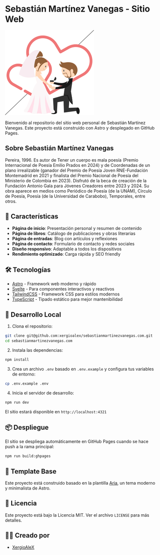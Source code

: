 # Sebastián Martínez Vanegas - Sitio Web

![Site Preview](public/assets/images/wedding-invitation.gif)

Bienvenido al repositorio del sitio web personal de Sebastián Martínez Vanegas. Este proyecto está construido con Astro y desplegado en GitHub Pages.

## Sobre Sebastián Martínez Vanegas

Pereira, 1996. Es autor de Tener un cuerpo es mala poesía (Premio Internacional de Poesía Emilio Prados en 2024) y de Coordenadas de un plano irrealizable (ganador del Premio de Poesía Joven RNE-Fundación Montemadrid en 2021 y finalista del Premio Nacional de Poesía del Ministerio de Colombia en 2023). Disfrutó de la beca de creación de la Fundación Antonio Gala para Jóvenes Creadores entre 2023 y 2024. Su obra aparece en medios como Periódico de Poesía (de la UNAM), Círculo de Poesía, Poesía (de la Universidad de Carabobo), Temporales, entre otros.

## 🌟 Características

- **Página de inicio**: Presentación personal y resumen de contenido
- **Página de libros**: Catálogo de publicaciones y obras literarias
- **Página de entradas**: Blog con artículos y reflexiones
- **Página de contacto**: Formulario de contacto y redes sociales
- **Diseño responsivo**: Adaptable a todos los dispositivos
- **Rendimiento optimizado**: Carga rápida y SEO friendly

## 🛠️ Tecnologías

- [Astro](https://astro.build) - Framework web moderno y rápido
- [Svelte](https://svelte.dev) - Para componentes interactivos y reactivos
- [TailwindCSS](https://tailwindcss.com) - Framework CSS para estilos modernos
- [TypeScript](https://www.typescriptlang.org) - Tipado estático para mejor mantenibilidad

## 🚀 Desarrollo Local

1. Clona el repositorio:

```bash
git clone git@github.com:xergioalex/sebastianmartinezvanegas.com.git
cd sebastianmartinezvanegas.com
```

2. Instala las dependencias:

```bash
npm install
```

3. Crea un archivo `.env` basado en `.env.example` y configura tus variables de entorno:

```bash
cp .env.example .env
```

4. Inicia el servidor de desarrollo:

```bash
npm run dev
```

El sitio estará disponible en `http://localhost:4321`

## 📦 Despliegue

El sitio se despliega automáticamente en GitHub Pages cuando se hace push a la rama principal:

```bash
npm run build:ghpages
```

## 🎨 Template Base

Este proyecto está construido basado en la plantilla [Aria](https://astro.build/themes/details/aria/), un tema moderno y minimalista de Astro.

## 📝 Licencia

Este proyecto está bajo la Licencia MIT. Ver el archivo `LICENSE` para más detalles.

## 👨‍💻 Creado por

- [XergioAleX](https://www.xergioalex.com/)
